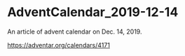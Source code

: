# AdventCalendar_2019-12-14
An article of advent calendar on Dec. 14, 2019.

https://adventar.org/calendars/4171
